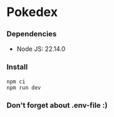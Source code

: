 # Pokedex

### Dependencies
- Node JS: 22.14.0

### Install
```
npm ci
npm run dev
```

### Don't forget about **.env-file** :)